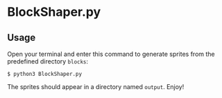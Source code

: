# BlockShaper.py

## Usage
Open your terminal and enter this command to generate sprites from the predefined directory `blocks`:
```
$ python3 BlockShaper.py

```

The sprites should appear in a directory named `output`. Enjoy!
